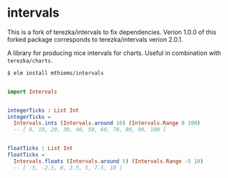 # intervals

This is a fork of terezka/intervals to fix dependencies.
Verion 1.0.0 of this forked package corresponds to terezka/intervals verion 2.0.1.

A library for producing nice intervals for charts. Useful in combination with `terezka/charts`.

```bash
$ elm install mthiems/intervals
```

```elm

import Intervals


integerTicks : List Int
integerTicks =
  Intervals.ints (Intervals.around 10) (Intervals.Range 0 100)
  -- [ 0, 10, 20, 30, 40, 50, 60, 70, 80, 90, 100 ]


floatTicks : List Int
floatTicks =
  Intervals.floats (Intervals.around 5) (Intervals.Range -5 10)
  -- [ -5, -2.5, 0, 2.5, 5, 7.5, 10 ]


```